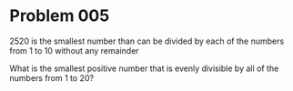 # Problem 005

2520 is the smallest number than can be divided by each of the numbers from 1 to 10 without any remainder

What is the smallest positive number that is evenly divisible by all of the numbers from 1 to 20?
